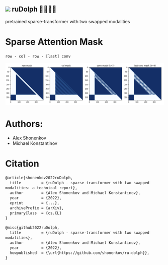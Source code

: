 ## <img src="https://raw.githubusercontent.com/shonenkov/ru-dolph/master/pics/rudolph.png?token=AHV2MCOWDUYEND527HLVOPDB3MLAK" height="60"/> ruDolph 🎄🦌🧑‍🎄 
pretrained sparse-transformer with two swapped modalities

# Sparse Attention Mask
`row - col - row - [last] conv`

![](./pics/attention_masks.png)



# Authors: 

+ Alex Shonenkov
+ Michael Konstantinov

# Citation

```
@article{shonenkov2022ruDolph,
  title         = {ruDolph - sparse-transformer with two swapped modalities: a technical report},
  author        = {Alex Shonenkov and Michael Konstantinov},
  year          = {2022},
  eprint        = {...},
  archivePrefix = {arXiv},
  primaryClass  = {cs.CL}
}
```

```
@misc{github2022ruDolph,
  title         = {ruDolph - sparse-transformer with two swapped modalities},
  author        = {Alex Shonenkov and Michael Konstantinov},
  year          = {2022},
  howpublished  = {\url{https://github.com/shonenkov/ru-dolph}},
}
```

